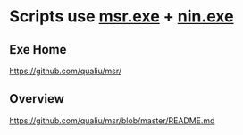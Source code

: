 # Scripts use [msr.exe](https://github.com/qualiu/msr/tree/master/tools) + [nin.exe](https://github.com/qualiu/msr/tree/master/tools/readme.txt)
## Exe Home
  https://github.com/qualiu/msr/
## Overview
  https://github.com/qualiu/msr/blob/master/README.md
